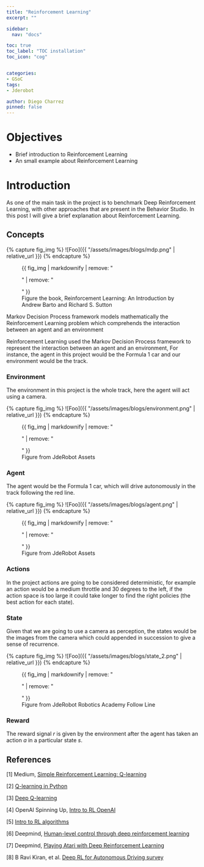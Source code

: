 ```yaml
---
title: "Reinforcement Learning"
excerpt: ""

sidebar:
  nav: "docs"

toc: true
toc_label: "TOC installation"
toc_icon: "cog"


categories:
- GSoC
tags:
- Jderobot

author: Diego Charrez
pinned: false
---
```


# Objectives

* Brief introduction to Reinforcement Learning
* An small example about Reinforcement Learning

# Introduction

As one of the main task in the project is to benchmark Deep Reinforcement Learning, with other approaches that are present in the Behavior Studio. In this post I will give a brief explanation about Reinforcement Learning.

## Concepts

{% capture fig_img %}
![Foo]({{ "/assets/images/blogs/mdp.png" | relative_url }})
{% endcapture %}

<figure>
  {{ fig_img | markdownify | remove: "<p>" | remove: "</p>" }}
  <figcaption>Figure the book, Reinforcement Learning: An Introduction by Andrew Barto and Richard S. Sutton</figcaption>
</figure>
  
  Markov Decision Process framework models mathematically the Reinforcement Learning problem which comprehends the interaction between an agent and an environment

  Reinforcement Learning used the Markov Decision Process framework to represent the interaction between an agent and an environment, For instance, the agent in this project would be the Formula 1 car and our environment would be the track.

### Environment 

The environment in this project is the whole track, here the agent will act using a camera.

{% capture fig_img %}
![Foo]({{ "/assets/images/blogs/environment.png" | relative_url }})
{% endcapture %}

<figure>
  {{ fig_img | markdownify | remove: "<p>" | remove: "</p>" }}
  <figcaption>Figure from JdeRobot Assets</figcaption>
</figure>
  

### Agent

The agent would be the Formula 1 car, which will drive autonomously in the track following the red line.

{% capture fig_img %}
![Foo]({{ "/assets/images/blogs/agent.png" | relative_url }})
{% endcapture %}

<figure>
  {{ fig_img | markdownify | remove: "<p>" | remove: "</p>" }}
  <figcaption>Figure from JdeRobot Assets</figcaption>
</figure>
  

### Actions

In the project actions are going to be considered deterministic, for example an action would be a medium throttle and 30 degrees to the left, if the action space is too large it could take longer to find the right policies (the best action for each state).

### State

Given that we are going to use a camera as perception, the states would be the images from the camera which could appended in succession to give a sense of recurrence. 

{% capture fig_img %}
![Foo]({{ "/assets/images/blogs/state_2.png" | relative_url }})
{% endcapture %}

<figure>
  {{ fig_img | markdownify | remove: "<p>" | remove: "</p>" }}
  <figcaption>Figure from JdeRobot Robotics Academy Follow Line</figcaption>
</figure>

### Reward

The reward signal $r$ is given by the environment after the agent has taken an action $a$ in a particular state $s$.




## References


[1] Medium, [Simple Reinforcement Learning: Q-learning](https://towardsdatascience.com/simple-reinforcement-learning-q-learning-fcddc4b6fe56)

[2] [Q-learning in Python](https://www.geeksforgeeks.org/q-learning-in-python/)

[3] [Deep Q-learning](https://www.analyticsvidhya.com/blog/2019/04/introduction-deep-q-learning-python/)

[4] OpenAI Spinning Up, [Intro to RL OpenAI](https://spinningup.openai.com/en/latest/)

[5] [Intro to RL algorithms](https://towardsdatascience.com/introduction-to-various-reinforcement-learning-algorithms-i-q-learning-sarsa-dqn-ddpg-72a5e0cb6287)

[6] Deepmind, [Human-level control through deep reinforcement
learning](https://storage.googleapis.com/deepmind-media/dqn/DQNNaturePaper.pdf)

[7] Deepmind, [Playing Atari with Deep Reinforcement Learning](https://www.cs.toronto.edu/~vmnih/docs/dqn.pdf)

[8] B Ravi Kiran, et al. [Deep RL for Autonomous Driving survey](https://arxiv.org/abs/2002.00444)